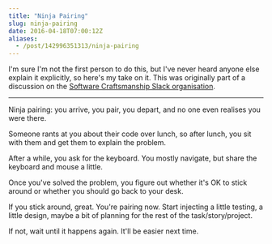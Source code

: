 ```yaml
---
title: "Ninja Pairing"
slug: ninja-pairing
date: 2016-04-18T07:00:12Z
aliases:
  - /post/142996351313/ninja-pairing
---
```


I'm sure I'm not the first person to do this, but I've never heard anyone else explain it explicitly, so here's my take on it. This was originally part of a discussion on the [Software Craftsmanship Slack organisation][].

[Software Craftsmanship Slack organisation]: http://slack.softwarecraftsmanship.org/

---

Ninja pairing: you arrive, you pair, you depart, and no one even realises you were there.

<!--more-->

Someone rants at you about their code over lunch, so after lunch, you sit with them and get them to explain the problem.

After a while, you ask for the keyboard. You mostly navigate, but share the keyboard and mouse a little.

Once you've solved the problem, you figure out whether it's OK to stick around or whether you should go back to your desk.

If you stick around, great. You're pairing now. Start injecting a little testing, a little design, maybe a bit of planning for the rest of the task/story/project.

If not, wait until it happens again. It'll be easier next time.
